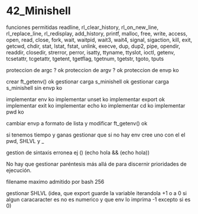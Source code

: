 # 42_Minishell

funciones permitidas
readline, rl_clear_history, rl_on_new_line,
rl_replace_line, rl_redisplay, add_history,
printf, malloc, free, write, access, open, read,
close, fork, wait, waitpid, wait3, wait4, signal,
sigaction, kill, exit, getcwd, chdir, stat,
lstat, fstat, unlink, execve, dup, dup2, pipe,
opendir, readdir, closedir, strerror, perror,
isatty, ttyname, ttyslot, ioctl, getenv, tcsetattr,
tcgetattr, tgetent, tgetflag, tgetnum, tgetstr,
tgoto, tputs


proteccion de argc ? ok
proteccion de argv ? ok
proteccion de envp ko

crear ft_getenv() ok
gestionar carga s_minishell ok
gestionar carga s_minishell sin envp ko

implementar env ko
implementar unset ko
implementar export ok
implementar exit ko
implementar echo ko
implementar cd ko
implementar pwd ko

cambiar envp a formato de lista y modificar ft_getenv() ok

si tenemos tiempo y ganas gestionar que si no hay env cree uno con el el pwd, SHLVL y _

gestion de sintaxis erronea ej () (echo hola && (echo hola))

No hay que gestionar paréntesis más allá de para discernir prioridades de ejecución.

filename maximo admitido por bash 256

gestionar SHLVL (idea, que export guarde la variable iterandola +1 o a 0 si algun caracaracter es no es numerico y que env lo imprima -1  excepto si es 0)